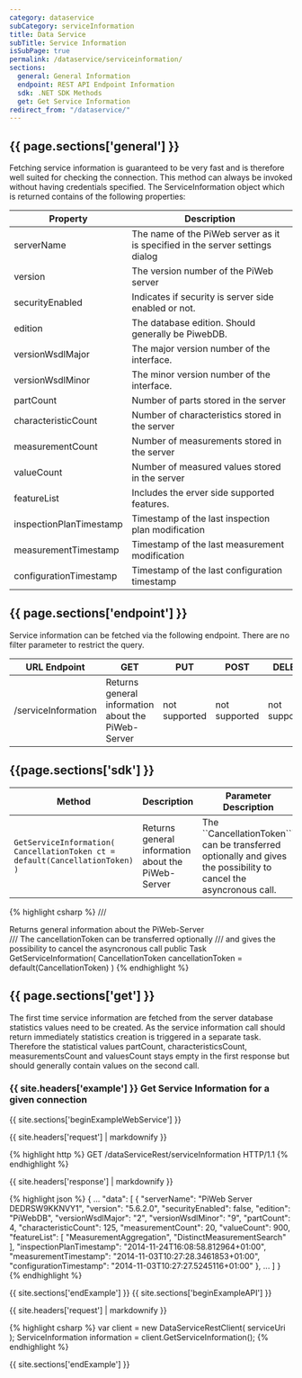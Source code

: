 ```yaml
---
category: dataservice
subCategory: serviceInformation
title: Data Service
subTitle: Service Information
isSubPage: true
permalink: /dataservice/serviceinformation/
sections:
  general: General Information
  endpoint: REST API Endpoint Information
  sdk: .NET SDK Methods
  get: Get Service Information
redirect_from: "/dataservice/"
---
```


## {{ page.sections['general'] }}

Fetching service information is guaranteed to be very fast and is therefore well suited for checking the connection. This method can always be invoked without having credentials specified. 
The ServiceInformation object which is returned contains of the following properties:

Property | Description
---------|-------------
serverName | The name of the PiWeb server as it is specified in the server settings dialog
version | The version number of the PiWeb server
securityEnabled | Indicates if security is server side enabled or not.
edition | The database edition. Should generally be PiwebDB.
versionWsdlMajor | The major version number of the interface.
versionWsdlMinor | The minor version number of the interface.
partCount | Number of parts stored in the server
characteristicCount | Number of characteristics stored in the server
measurementCount | Number of measurements stored in the server
valueCount |Number of measured values stored in the server
featureList | Includes the erver side supported features.
inspectionPlanTimestamp | Timestamp of the last inspection plan modification
measurementTimestamp | Timestamp of the last measurement modification
configurationTimestamp | Timestamp of the last configuration timestamp

## {{ page.sections['endpoint'] }}

Service information can be fetched via the following endpoint. There are no filter parameter to restrict the query.

URL Endpoint | GET | PUT | POST | DELETE
-------------|-----|-----|------|-------
/serviceInformation | Returns general information about the PiWeb-Server | not supported | not supported | not supported

## {{page.sections['sdk'] }}

Method | Description | Parameter Description
-------|-------------|----------------------
```GetServiceInformation( CancellationToken ct = default(CancellationToken) )``` | Returns general information about the PiWeb-Server | The ``CancellationToken``` can be transferred optionally and gives the possibility to cancel the asyncronous call.

{% highlight csharp %}
/// <summary> Returns general information about the PiWeb-Server </summary>
/// <param name="cancellationToken"> The cancellationToken can be transferred optionally 
/// and gives the possibility to cancel the asyncronous call</param>
public Task<ServiceInformation> GetServiceInformation( CancellationToken cancellationToken = default(CancellationToken) )
{% endhighlight %}

## {{ page.sections['get'] }}

The first time service information are fetched from the server database statistics values need to be created. As the service information call should return immediately statistics creation is triggered in a separate task. Therefore the statistical values partCount, characteristicsCount, measurementsCount and valuesCount stays empty in the first response but should generally contain values on the second call.

### {{ site.headers['example'] }}  Get Service Information for a given connection

{{ site.sections['beginExampleWebService'] }}

{{ site.headers['request']  | markdownify }}

{% highlight http %}
GET /dataServiceRest/serviceInformation HTTP/1.1
{% endhighlight %}

{{ site.headers['response']  | markdownify }}

{% highlight json %}
{
   ...
   "data":
   [
       {
          "serverName": "PiWeb Server DEDRSW9KKNVY1",
          "version": "5.6.2.0",
          "securityEnabled": false,
          "edition": "PiWebDB",
          "versionWsdlMajor": "2",
          "versionWsdlMinor": "9",
          "partCount": 4,
          "characteristicCount": 125,
          "measurementCount": 20,
          "valueCount": 900,
          "featureList":
          [
             "MeasurementAggregation",
            "DistinctMeasurementSearch"
          ],
          "inspectionPlanTimestamp": "2014-11-24T16:08:58.812964+01:00",
          "measurementTimestamp": "2014-11-03T10:27:28.3461853+01:00",
          "configurationTimestamp": "2014-11-03T10:27:27.5245116+01:00"
       },
       ...
   ]
}
{% endhighlight %}

{{ site.sections['endExample'] }}
{{ site.sections['beginExampleAPI'] }}

{{ site.headers['request'] | markdownify }}

{% highlight csharp %}
var client = new DataServiceRestClient( serviceUri );
ServiceInformation information = client.GetServiceInformation();
{% endhighlight %}

{{ site.sections['endExample'] }}
